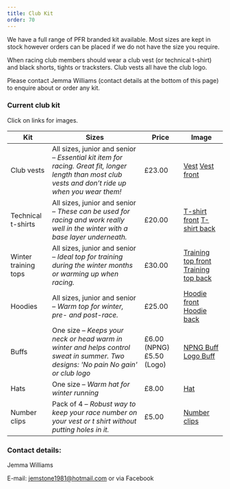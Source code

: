 ```yaml
---
title: Club Kit
order: 70
---
```


We have a full range of PFR branded kit available. Most sizes are kept in stock however orders can be placed if we do not have the size you require.

When racing club members should wear a club vest (or technical t-shirt) and black shorts, tights or tracksters. Club vests all have the club logo.

Please contact Jemma Williams (contact details at the bottom of this page) to enquire about or order any kit.

### Current club kit

Click on links for images.

| Kit | Sizes | Price | Image |
| - | - | - | - |
| Club vests           | All sizes, junior and senior – _Essential kit item for racing. Great fit, longer length than most club vests and don’t ride up when you wear them!_ | £23.00                              | [Vest](https://pfrac.chrishodgson.co.uk/static/uploads/PFRAC-new-vest-Dan.jpg) [Vest front](https://pfrac.chrishodgson.co.uk/static/uploads/PFRAC-new-vest-front.jpg) | 
| Technical t-shirts   | All sizes, junior and senior – _These can be used for racing and work really well in the winter with a base layer underneath._                       | £20.00                              | [T-shirt front](https://pfrac.chrishodgson.co.uk/static/uploads/PFRAC-t-shirt-front.jpg) [T-shirt back](https://pfrac.chrishodgson.co.uk/static/uploads/PFRAC-t-shirt-back.jpg) |
| Winter training tops | All sizes, junior and senior – _Ideal top for training during the winter months or warming up when racing._                                          | £30.00                              | [Training top front](https://pfrac.chrishodgson.co.uk/static/uploads/PFRAC-training-top-front.jpg) [Training top back](https://pfrac.chrishodgson.co.uk/static/uploads/PFRAC-training-top-back.jpg) |
| Hoodies              | All sizes, junior and senior – _Warm top for winter, pre- and post-race._                                                                            | £25.00                              | [Hoodie front](https://pfrac.chrishodgson.co.uk/static/uploads/PFRAC-hoodie-front.jpg) [Hoodie back](https://pfrac.chrishodgson.co.uk/static/uploads/PFRAC-hoodie-back.jpg) |
| Buffs                | One size – _Keeps your neck or head warm in winter and helps control sweat in summer. Two designs: 'No pain No gain' or club logo_                    | £6.00 (NPNG)£5.50 (Logo)             | [NPNG Buff](https://pfrac.chrishodgson.co.uk/static/uploads/buff1.jpg) [Logo Buff](https://pfrac.chrishodgson.co.uk/static/uploads/buff2.jpg) |                                                                                        |
| Hats                 | One size – _Warm hat for winter running_                                                                                                             | £8.00                               | [Hat](https://pfrac.chrishodgson.co.uk/static/uploads/pfr-hat.jpg) |                                                                                                                                                                                                                                                                                                      |
| Number clips         | Pack of 4 – _Robust way to keep your race number on your vest or t shirt without putting holes in it._                                    | £5.00                               | [Number clips](https://pfrac.chrishodgson.co.uk/static/uploads/pfrac-number-clips.jpg) |                                                                                                                                                                                                                                                                              |

### Contact details:

Jemma Williams

E-mail: [jemstone1981@hotmail.com](mailto:jemstone1981@hotmail.com) or via Facebook
